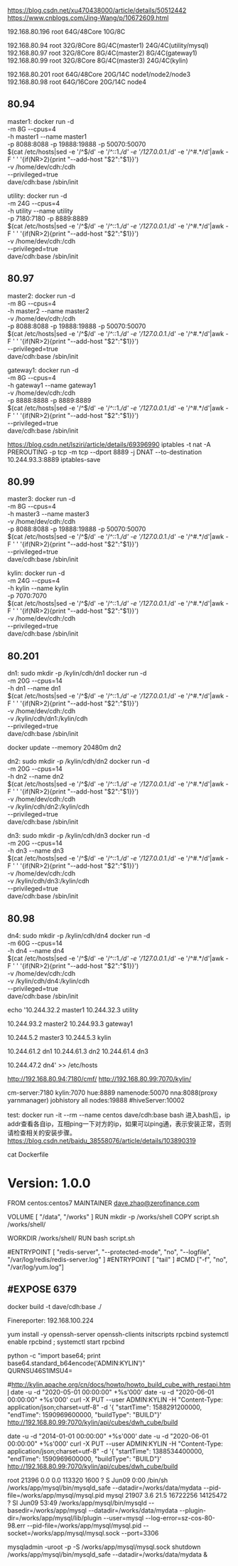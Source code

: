 https://blog.csdn.net/xu470438000/article/details/50512442
https://www.cnblogs.com/Jing-Wang/p/10672609.html


<!-- 192.168.100.100    root    wlt.local   32G/8Core
192.168.108.100    root    wlt.local   32G/8Core
192.168.100.31     root    wlt.local   64G/16Core -->
192.168.80.196     root    64G/48Core  10G/8C 

192.168.80.94      root    32G/8Core   8G/4C(master1) 24G/4C(utility/mysql)
192.168.80.97      root    32G/8Core   8G/4C(master2)  8G/4C(gateway1)
192.168.80.99      root    32G/8Core   8G/4C(master3)  24G/4C(kylin)

<!-- #192.168.80.201     root    64G/48Core  10G/8C node1/node2/node3/node4/node5/node6 -->
192.168.80.201     root    64G/48Core  20G/14C node1/node2/node3
192.168.80.98      root    64G/16Core  20G/14C node4


80.94
---------------------------
master1:
docker run -d \
-m 8G --cpus=4 \
-h master1 --name master1 \
-p 8088:8088 -p 19888:19888 -p 50070:50070 \
$(cat /etc/hosts|sed -e '/^$/d' -e '/^::1.*/d' -e '/127.0.0.1.*/d' -e '/^#.*/d'|awk -F ' ' '{if(NR>2){print "--add-host "$2":"$1}}') \
-v /home/dev/cdh:/cdh \
--privileged=true \
dave/cdh:base /sbin/init

utility:
docker run -d \
-m 24G --cpus=4 \
-h utility --name utility \
-p 7180:7180 -p 8889:8889 \
$(cat /etc/hosts|sed -e '/^$/d' -e '/^::1.*/d' -e '/127.0.0.1.*/d' -e '/^#.*/d'|awk -F ' ' '{if(NR>2){print "--add-host "$2":"$1}}') \
-v /home/dev/cdh:/cdh \
--privileged=true \
dave/cdh:base /sbin/init

80.97
---------------------------
master2:
docker run -d \
-m 8G --cpus=4 \
-h master2 --name master2 \
-v /home/dev/cdh:/cdh \
-p 8088:8088 -p 19888:19888 -p 50070:50070 \
$(cat /etc/hosts|sed -e '/^$/d' -e '/^::1.*/d' -e '/127.0.0.1.*/d' -e '/^#.*/d'|awk -F ' ' '{if(NR>2){print "--add-host "$2":"$1}}') \
--privileged=true \
dave/cdh:base /sbin/init

gateway1:
docker run -d \
-m 8G --cpus=4 \
-h gateway1 --name gateway1 \
-v /home/dev/cdh:/cdh \
-p 8888:8888 -p 8889:8889 \
$(cat /etc/hosts|sed -e '/^$/d' -e '/^::1.*/d' -e '/127.0.0.1.*/d' -e '/^#.*/d'|awk -F ' ' '{if(NR>2){print "--add-host "$2":"$1}}') \
--privileged=true \
dave/cdh:base /sbin/init

https://blog.csdn.net/lsziri/article/details/69396990
iptables -t nat -A PREROUTING  -p tcp -m tcp --dport 8889 -j DNAT --to-destination  10.244.93.3:8889
iptables-save

80.99
---------------------------
master3:
docker run -d \
-m 8G --cpus=4 \
-h master3 --name master3 \
-v /home/dev/cdh:/cdh \
-p 8088:8088 -p 19888:19888 -p 50070:50070 \
$(cat /etc/hosts|sed -e '/^$/d' -e '/^::1.*/d' -e '/127.0.0.1.*/d' -e '/^#.*/d'|awk -F ' ' '{if(NR>2){print "--add-host "$2":"$1}}') \
--privileged=true \
dave/cdh:base /sbin/init

kylin:
docker run -d \
-m 24G --cpus=4 \
-h kylin --name kylin \
-p 7070:7070 \
$(cat /etc/hosts|sed -e '/^$/d' -e '/^::1.*/d' -e '/127.0.0.1.*/d' -e '/^#.*/d'|awk -F ' ' '{if(NR>2){print "--add-host "$2":"$1}}') \
-v /home/dev/cdh:/cdh \
--privileged=true \
dave/cdh:base /sbin/init

80.201
---------------------------
dn1:
sudo mkdir -p /kylin/cdh/dn1
docker run -d \
-m 20G --cpus=14 \
-h dn1 --name dn1 \
$(cat /etc/hosts|sed -e '/^$/d' -e '/^::1.*/d' -e '/127.0.0.1.*/d' -e '/^#.*/d'|awk -F ' ' '{if(NR>2){print "--add-host "$2":"$1}}') \
-v /home/dev/cdh:/cdh \
-v /kylin/cdh/dn1:/kylin/cdh \
--privileged=true \
dave/cdh:base /sbin/init

docker update --memory 20480m dn2

dn2:
sudo mkdir -p /kylin/cdh/dn2
docker run -d \
-m 20G --cpus=14 \
-h dn2 --name dn2 \
$(cat /etc/hosts|sed -e '/^$/d' -e '/^::1.*/d' -e '/127.0.0.1.*/d' -e '/^#.*/d'|awk -F ' ' '{if(NR>2){print "--add-host "$2":"$1}}') \
-v /home/dev/cdh:/cdh \
-v /kylin/cdh/dn2:/kylin/cdh \
--privileged=true \
dave/cdh:base /sbin/init

dn3:
sudo mkdir -p /kylin/cdh/dn3
docker run -d \
-m 20G --cpus=14 \
-h dn3 --name dn3 \
$(cat /etc/hosts|sed -e '/^$/d' -e '/^::1.*/d' -e '/127.0.0.1.*/d' -e '/^#.*/d'|awk -F ' ' '{if(NR>2){print "--add-host "$2":"$1}}') \
-v /home/dev/cdh:/cdh \
-v /kylin/cdh/dn3:/kylin/cdh \
--privileged=true \
dave/cdh:base /sbin/init

80.98
---------------------------
dn4:
sudo mkdir -p /kylin/cdh/dn4
docker run -d \
-m 60G --cpus=14 \
-h dn4 --name dn4 \
$(cat /etc/hosts|sed -e '/^$/d' -e '/^::1.*/d' -e '/127.0.0.1.*/d' -e '/^#.*/d'|awk -F ' ' '{if(NR>2){print "--add-host "$2":"$1}}') \
-v /home/dev/cdh:/cdh \
-v /kylin/cdh/dn4:/kylin/cdh \
--privileged=true \
dave/cdh:base /sbin/init

echo '10.244.32.2 master1
10.244.32.3   utility

10.244.93.2   master2
10.244.93.3   gateway1

10.244.5.2   master3
10.244.5.3   kylin

10.244.61.2   dn1
10.244.61.3   dn2
10.244.61.4   dn3

10.244.47.2   dn4' >> /etc/hosts

http://192.168.80.94:7180/cmf/
http://192.168.80.99:7070/kylin/

cm-server:7180
kylin:7070
hue:8889
namenode:50070
nna:8088(proxy yarnmanager)
jobhistory all nodes:19888
#hiveServer:10002

test:
docker run -it --rm --name centos dave/cdh:base bash
进入bash后，ip addr查看各自ip，互相ping一下对方的ip，如果可以ping通，表示安装正常，否则请检查相关的安装步骤。
https://blog.csdn.net/baidu_38558076/article/details/103890319

cat Dockerfile 
# Version: 1.0.0
FROM centos:centos7 
MAINTAINER dave.zhao@zerofinance.com

VOLUME [ "/data", "/works" ]
RUN mkdir -p /works/shell
COPY script.sh /works/shell/ 

WORKDIR /works/shell/
RUN bash script.sh

#ENTRYPOINT [ "redis-server", "--protected-mode", "no", "--logfile", "/var/log/redis/redis-server.log" ]
#ENTRYPOINT [ "tail" ]
#CMD ["-f", "no", "/var/log/yum.log"]

#EXPOSE 6379
-----------------
docker build -t dave/cdh:base ./

Finereporter: 192.168.100.224

yum install -y openssh-server openssh-clients initscripts rpcbind
systemctl enable rpcbind ; systemctl start rpcbind

python -c "import base64; print base64.standard_b64encode('ADMIN:KYLIN')"        
QURNSU46S1lMSU4=

#http://kylin.apache.org/cn/docs/howto/howto_build_cube_with_restapi.html
date -u -d "2020-05-01 00:00:00" +%s'000'
date -u -d "2020-06-01 00:00:00" +%s'000'
curl -X PUT --user ADMIN:KYLIN -H "Content-Type: application/json;charset=utf-8" -d '{ "startTime": 1588291200000, "endTime": 1590969600000, "buildType": "BUILD"}' http://192.168.80.99:7070/kylin/api/cubes/dwh_cube/build

date -u -d "2014-01-01 00:00:00" +%s'000'
date -u -d "2020-06-01 00:00:00" +%s'000'
curl -X PUT --user ADMIN:KYLIN -H "Content-Type: application/json;charset=utf-8" -d '{ "startTime": 1388534400000, "endTime": 1590969600000, "buildType": "BUILD"}' http://192.168.80.99:7070/kylin/api/cubes/dwh_cube/build


root     21396  0.0  0.0 113320  1600 ?        S    Jun09   0:00 /bin/sh /works/app/mysql/bin/mysqld_safe --datadir=/works/data/mydata --pid-file=/works/app/mysql/mysql.pid
mysql    21907  3.6 21.5 16722256 14125472 ?   Sl   Jun09  53:49 /works/app/mysql/bin/mysqld --basedir=/works/app/mysql --datadir=/works/data/mydata --plugin-dir=/works/app/mysql/lib/plugin --user=mysql --log-error=sz-cos-80-98.err --pid-file=/works/app/mysql/mysql.pid --socket=/works/app/mysql/mysql.sock --port=3306

mysqladmin  -uroot -p -S /works/app/mysql/mysql.sock shutdown
/works/app/mysql/bin/mysqld_safe --datadir=/works/data/mydata &
